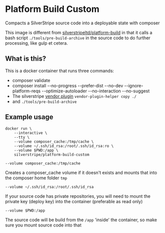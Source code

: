 # Platform Build Custom

Compacts a SilverStripe source code into a deployable state with composer

This image is different from [silverstripeltd/platform-build](https://github.com/silverstripeltd/platform-build) in that it calls a bash script `./tools/pre-build-archive` in the source code to do further processing, like gulp et cetera.


## What is this?

This is a docker container that runs three commands:

 - composer validate
 - composer install --no-progress --prefer-dist --no-dev --ignore-platform-reqs --optimize-autoloader --no-interaction --no-suggest
 - The silverstripe [vendor plugin](https://github.com/silverstripe/vendor-plugin-helper) `vendor-plugin-helper copy ./`
 - and `./tools/pre-build-archive`

## Example usage

```
docker run \
    --interactive \
    --tty \
    --volume composer_cache:/tmp/cache \
    --volume ~/.ssh/id_rsa:/root/.ssh/id_rsa:ro \
    --volume $PWD:/app \
    silverstripe/platform-build-custom
```

`--volume composer_cache:/tmp/cache`

Creates a composer_cache volume if it doesn't exists and mounts that into the composer home folder `tmp`

`--volume ~/.ssh/id_rsa:/root/.ssh/id_rsa`

If your source code has private repositories, you will need to mount the private key (deploy key) into the container (preferable as read only)

`--volume $PWD:/app`

The source code will be build from the `/app` 'inside' the container, so make sure you mount source code into that
